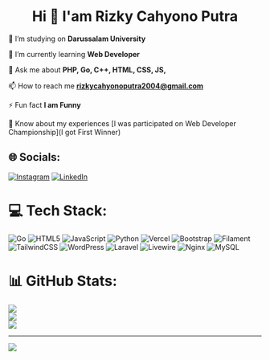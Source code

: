 # <h1 align="center">Hi 👋 I'am Rizky Cahyono Putra</h1>

🔭 I’m studying on **Darussalam University**
     
🌱 I’m currently learning **Web Developer**
     
💬 Ask me about **PHP, Go, C++, HTML, CSS, JS,**
   
📫 How to reach me **[rizkycahyonoputra2004@gmail.com](mailto:rizkycahyonoputra2004@gmail.com)**
 
⚡ Fun fact **I am Funny**

📄 Know about my experiences \[I was participated on Web Developer Championship\](I got First Winner)



## 🌐 Socials:
[![Instagram](https://img.shields.io/badge/Instagram-%23E4405F.svg?logo=Instagram&logoColor=white)](https://instagram.com/riz.cahyono) [![LinkedIn](https://img.shields.io/badge/LinkedIn-%230077B5.svg?logo=linkedin&logoColor=white)](https://linkedin.com/in/https://www.linkedin.com/in/rizky-cahyono-67367a2a0/) 

# 💻 Tech Stack:
![Go](https://img.shields.io/badge/go-%2300ADD8.svg?style=for-the-badge&logo=go&logoColor=white) ![HTML5](https://img.shields.io/badge/html5-%23E34F26.svg?style=for-the-badge&logo=html5&logoColor=white) ![JavaScript](https://img.shields.io/badge/javascript-%23323330.svg?style=for-the-badge&logo=javascript&logoColor=%23F7DF1E) ![Python](https://img.shields.io/badge/python-3670A0?style=for-the-badge&logo=python&logoColor=ffdd54) ![Vercel](https://img.shields.io/badge/vercel-%23000000.svg?style=for-the-badge&logo=vercel&logoColor=white) ![Bootstrap](https://img.shields.io/badge/bootstrap-%238511FA.svg?style=for-the-badge&logo=bootstrap&logoColor=white) ![Filament](https://img.shields.io/badge/Filament-FFAA00?style=for-the-badge&logoColor=%23000000) ![TailwindCSS](https://img.shields.io/badge/tailwindcss-%2338B2AC.svg?style=for-the-badge&logo=tailwind-css&logoColor=white) ![WordPress](https://img.shields.io/badge/WordPress-%23117AC9.svg?style=for-the-badge&logo=WordPress&logoColor=white) ![Laravel](https://img.shields.io/badge/laravel-%23FF2D20.svg?style=for-the-badge&logo=laravel&logoColor=white) ![Livewire](https://img.shields.io/badge/livewire-%234e56a6.svg?style=for-the-badge&logo=livewire&logoColor=white) ![Nginx](https://img.shields.io/badge/nginx-%23009639.svg?style=for-the-badge&logo=nginx&logoColor=white) ![MySQL](https://img.shields.io/badge/mysql-4479A1.svg?style=for-the-badge&logo=mysql&logoColor=white)
# 📊 GitHub Stats:
![](https://github-readme-stats.vercel.app/api?username=rizkycahyono97&theme=dark&hide_border=false&include_all_commits=true&count_private=true)<br/>
![](https://nirzak-streak-stats.vercel.app/?user=rizkycahyono97&theme=dark&hide_border=false)<br/>
![](https://github-readme-stats.vercel.app/api/top-langs/?username=rizkycahyono97&theme=dark&hide_border=false&include_all_commits=true&count_private=true&layout=compact)

---
[![](https://visitcount.itsvg.in/api?id=rizkycahyono97&icon=0&color=0)](https://visitcount.itsvg.in)

<!-- Proudly created with GPRM ( https://gprm.itsvg.in ) -->
